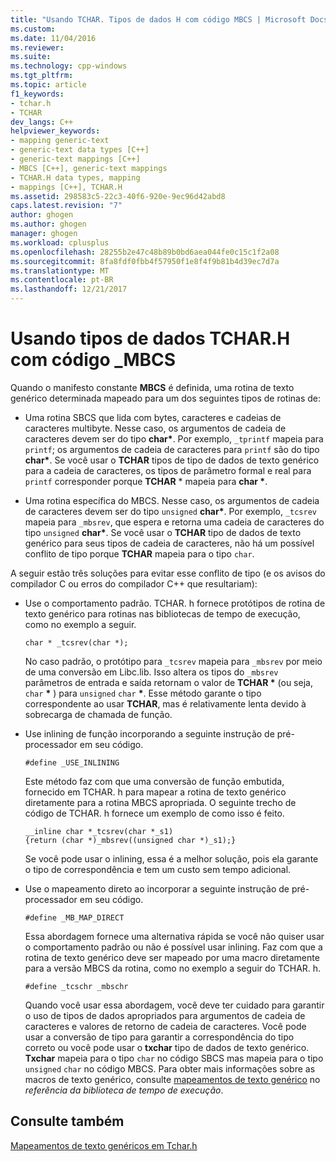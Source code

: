 ```yaml
---
title: "Usando TCHAR. Tipos de dados H com código MBCS | Microsoft Docs"
ms.custom: 
ms.date: 11/04/2016
ms.reviewer: 
ms.suite: 
ms.technology: cpp-windows
ms.tgt_pltfrm: 
ms.topic: article
f1_keywords:
- tchar.h
- TCHAR
dev_langs: C++
helpviewer_keywords:
- mapping generic-text
- generic-text data types [C++]
- generic-text mappings [C++]
- MBCS [C++], generic-text mappings
- TCHAR.H data types, mapping
- mappings [C++], TCHAR.H
ms.assetid: 298583c5-22c3-40f6-920e-9ec96d42abd8
caps.latest.revision: "7"
author: ghogen
ms.author: ghogen
manager: ghogen
ms.workload: cplusplus
ms.openlocfilehash: 28255b2e47c48b89b0bd6aea044fe0c15c1f2a08
ms.sourcegitcommit: 8fa8fdf0fbb4f57950f1e8f4f9b81b4d39ec7d7a
ms.translationtype: MT
ms.contentlocale: pt-BR
ms.lasthandoff: 12/21/2017
---
```

# <a name="using-tcharh-data-types-with-mbcs-code"></a>Usando tipos de dados TCHAR.H com código _MBCS
Quando o manifesto constante **MBCS** é definida, uma rotina de texto genérico determinada mapeado para um dos seguintes tipos de rotinas de:  
  
-   Uma rotina SBCS que lida com bytes, caracteres e cadeias de caracteres multibyte. Nesse caso, os argumentos de cadeia de caracteres devem ser do tipo **char\***. Por exemplo, `_tprintf` mapeia para `printf`; os argumentos de cadeia de caracteres para `printf` são do tipo **char\***. Se você usar o **TCHAR** tipos de tipo de dados de texto genérico para a cadeia de caracteres, os tipos de parâmetro formal e real para `printf` corresponder porque **TCHAR** \* mapeia para **char \***.  
  
-   Uma rotina específica do MBCS. Nesse caso, os argumentos de cadeia de caracteres devem ser do tipo `unsigned` **char\***. Por exemplo, `_tcsrev` mapeia para `_mbsrev`, que espera e retorna uma cadeia de caracteres do tipo `unsigned` **char\***. Se você usar o **TCHAR** tipo de dados de texto genérico para seus tipos de cadeia de caracteres, não há um possível conflito de tipo porque **TCHAR** mapeia para o tipo `char`.  
  
 A seguir estão três soluções para evitar esse conflito de tipo (e os avisos do compilador C ou erros do compilador C++ que resultariam):  
  
-   Use o comportamento padrão. TCHAR. h fornece protótipos de rotina de texto genérico para rotinas nas bibliotecas de tempo de execução, como no exemplo a seguir.  
  
    ```  
    char * _tcsrev(char *);  
    ```  
  
     No caso padrão, o protótipo para `_tcsrev` mapeia para `_mbsrev` por meio de uma conversão em Libc.lib. Isso altera os tipos do `_mbsrev` parâmetros de entrada e saída retornam o valor de **TCHAR \***  (ou seja, `char`  **\*** ) para `unsigned` `char` **\***. Esse método garante o tipo correspondente ao usar **TCHAR**, mas é relativamente lenta devido à sobrecarga de chamada de função.  
  
-   Use inlining de função incorporando a seguinte instrução de pré-processador em seu código.  
  
    ```  
    #define _USE_INLINING  
    ```  
  
     Este método faz com que uma conversão de função embutida, fornecido em TCHAR. h para mapear a rotina de texto genérico diretamente para a rotina MBCS apropriada. O seguinte trecho de código de TCHAR. h fornece um exemplo de como isso é feito.  
  
    ```  
    __inline char *_tcsrev(char *_s1)  
    {return (char *)_mbsrev((unsigned char *)_s1);}  
    ```  
  
     Se você pode usar o inlining, essa é a melhor solução, pois ela garante o tipo de correspondência e tem um custo sem tempo adicional.  
  
-   Use o mapeamento direto ao incorporar a seguinte instrução de pré-processador em seu código.  
  
    ```  
    #define _MB_MAP_DIRECT  
    ```  
  
     Essa abordagem fornece uma alternativa rápida se você não quiser usar o comportamento padrão ou não é possível usar inlining. Faz com que a rotina de texto genérico deve ser mapeado por uma macro diretamente para a versão MBCS da rotina, como no exemplo a seguir do TCHAR. h.  
  
    ```  
    #define _tcschr _mbschr  
    ```  
  
     Quando você usar essa abordagem, você deve ter cuidado para garantir o uso de tipos de dados apropriados para argumentos de cadeia de caracteres e valores de retorno de cadeia de caracteres. Você pode usar a conversão de tipo para garantir a correspondência do tipo correto ou você pode usar o **txchar** tipo de dados de texto genérico. **Txchar** mapeia para o tipo `char` no código SBCS mas mapeia para o tipo `unsigned` `char` no código MBCS. Para obter mais informações sobre as macros de texto genérico, consulte [mapeamentos de texto genérico](../c-runtime-library/generic-text-mappings.md) no *referência da biblioteca de tempo de execução*.  
  
## <a name="see-also"></a>Consulte também  
 [Mapeamentos de texto genéricos em Tchar.h](../text/generic-text-mappings-in-tchar-h.md)